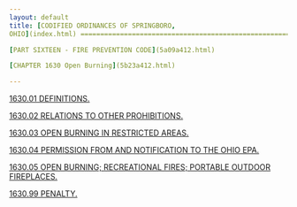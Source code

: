 ```yaml
---
layout: default 
title: [CODIFIED ORDINANCES OF SPRINGBORO,
OHIO](index.html) =====================================================

[PART SIXTEEN - FIRE PREVENTION CODE](5a09a412.html)

[CHAPTER 1630 Open Burning](5b23a412.html)

---
```


[1630.01 DEFINITIONS.](5b34a412.html)

[1630.02 RELATIONS TO OTHER PROHIBITIONS.](5b45a412.html)

[1630.03 OPEN BURNING IN RESTRICTED AREAS.](5b4ba412.html)

[1630.04 PERMISSION FROM AND NOTIFICATION TO THE OHIO
EPA.](5b6ca412.html)

[1630.05 OPEN BURNING; RECREATIONAL FIRES; PORTABLE OUTDOOR
FIREPLACES.](5b85a412.html)

[1630.99 PENALTY.](5b9ca412.html)
